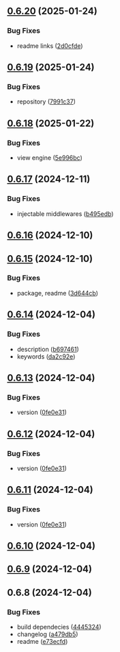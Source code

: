 ## [0.6.20](https://github.com/cmmvio/cmmv-express/compare/v0.6.19...v0.6.20) (2025-01-24)


### Bug Fixes

* readme links ([2d0cfde](https://github.com/cmmvio/cmmv-express/commit/2d0cfde04cf3887a8487e5c7660da8f563903725))



## [0.6.19](https://github.com/cmmvio/cmmv-express/compare/v0.6.18...v0.6.19) (2025-01-24)


### Bug Fixes

* repository ([7991c37](https://github.com/cmmvio/cmmv-express/commit/7991c37683cf62e715b6a890f9ff05b00b2934bc))



## [0.6.18](https://github.com/andrehrferreira/cmmv-express/compare/v0.6.17...v0.6.18) (2025-01-22)


### Bug Fixes

* view engine ([5e996bc](https://github.com/andrehrferreira/cmmv-express/commit/5e996bce53388202b484f6a11cdc3a4ed99b571e))



## [0.6.17](https://github.com/andrehrferreira/cmmv-express/compare/v0.6.16...v0.6.17) (2024-12-11)


### Bug Fixes

* injectable middlewares ([b495edb](https://github.com/andrehrferreira/cmmv-express/commit/b495edb6ecfb75000484e654afb8f8de4397d74c))



## [0.6.16](https://github.com/andrehrferreira/cmmv-express/compare/v0.6.15...v0.6.16) (2024-12-10)



## [0.6.15](https://github.com/andrehrferreira/cmmv-express/compare/v0.6.14...v0.6.15) (2024-12-10)


### Bug Fixes

* package, readme ([3d644cb](https://github.com/andrehrferreira/cmmv-express/commit/3d644cbf91ff00e7b78ef0e126c351feff2e49fd))



## [0.6.14](https://github.com/andrehrferreira/cmmv-express/compare/v0.6.13...v0.6.14) (2024-12-04)


### Bug Fixes

* description ([b697461](https://github.com/andrehrferreira/cmmv-express/commit/b6974611b6f88aebc5573e95116623faef373139))
* keywords ([da2c92e](https://github.com/andrehrferreira/cmmv-express/commit/da2c92e96b8ae9ff71b4daee566c1c43fdeaa241))



## [0.6.13](https://github.com/andrehrferreira/cmmv-express/compare/v0.6.8...v0.6.13) (2024-12-04)


### Bug Fixes

* version ([0fe0e31](https://github.com/andrehrferreira/cmmv-express/commit/0fe0e318a8feb87a00d7f9405aab2998a3263d2c))



## [0.6.12](https://github.com/andrehrferreira/cmmv-express/compare/v0.6.8...v0.6.12) (2024-12-04)


### Bug Fixes

* version ([0fe0e31](https://github.com/andrehrferreira/cmmv-express/commit/0fe0e318a8feb87a00d7f9405aab2998a3263d2c))



## [0.6.11](https://github.com/andrehrferreira/cmmv-express/compare/v0.6.8...v0.6.11) (2024-12-04)


### Bug Fixes

* version ([0fe0e31](https://github.com/andrehrferreira/cmmv-express/commit/0fe0e318a8feb87a00d7f9405aab2998a3263d2c))



## [0.6.10](https://github.com/andrehrferreira/cmmv-express/compare/v0.6.8...v0.6.10) (2024-12-04)



## [0.6.9](https://github.com/andrehrferreira/cmmv-express/compare/v0.6.8...v0.6.9) (2024-12-04)



## 0.6.8 (2024-12-04)


### Bug Fixes

* build dependecies ([4445324](https://github.com/andrehrferreira/cmmv-express/commit/4445324238d20c35a3cd684672f99c49fbc2da47))
* changelog ([a479db5](https://github.com/andrehrferreira/cmmv-express/commit/a479db56b161ccfc6f76b278ab00e7af0a6135c7))
* readme ([e73ecfd](https://github.com/andrehrferreira/cmmv-express/commit/e73ecfd7d3924ccb8c9651579c7999cac462af0f))



